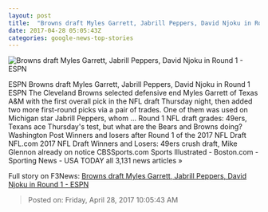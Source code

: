 ```yaml
---
layout: post
title:  "Browns draft Myles Garrett, Jabrill Peppers, David Njoku in Round 1 - ESPN"
date: 2017-04-28 05:05:43Z
categories: google-news-top-stories
---
```


![Browns draft Myles Garrett, Jabrill Peppers, David Njoku in Round 1 - ESPN](http://a3.espncdn.com/combiner/i?img=%2Fphoto%2F2017%2F0427%2Fr204769_1296x729_16%2D9.jpg)

ESPN Browns draft Myles Garrett, Jabrill Peppers, David Njoku in Round 1 ESPN The Cleveland Browns selected defensive end Myles Garrett of Texas A&M with the first overall pick in the NFL draft Thursday night, then added two more first-round picks via a pair of trades. One of them was used on Michigan star Jabrill Peppers, whom ... Round 1 NFL draft grades: 49ers, Texans ace Thursday's test, but what are the Bears and Browns doing? Washington Post Winners and losers after Round 1 of the 2017 NFL Draft NFL.com 2017 NFL Draft Winners and Losers: 49ers crush draft, Mike Glennon already on notice CBSSports.com Sports Illustrated - Boston.com - Sporting News - USA TODAY all 3,131 news articles »


Full story on F3News: [Browns draft Myles Garrett, Jabrill Peppers, David Njoku in Round 1 - ESPN](http://www.f3nws.com/n/GuxnTH)

> Posted on: Friday, April 28, 2017 10:05:43 AM
